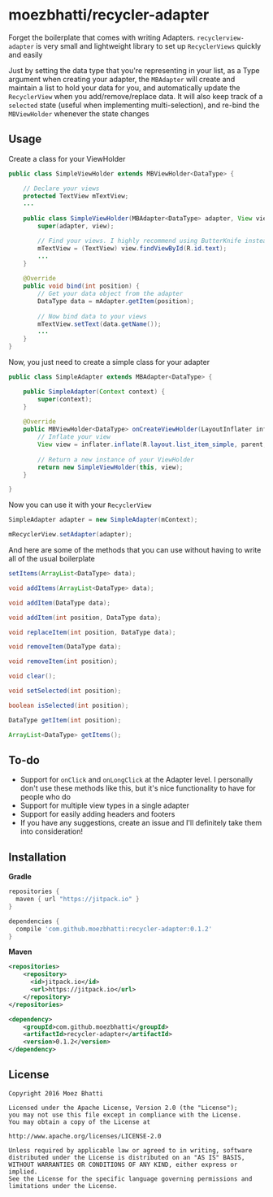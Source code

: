 # moezbhatti/recycler-adapter

Forget the boilerplate that comes with writing Adapters. `recyclerview-adapter` is very small and lightweight library to set up `RecyclerViews` quickly and easily

Just by setting the data type that you're representing in your list, as a Type argument when creating your adapter, the `MBAdapter` will create and maintain a list to hold your data for you, and automatically update the `RecyclerView` when you add/remove/replace data. It will also keep track of a `selected` state (useful when implementing multi-selection), and re-bind the `MBViewHolder` whenever the state changes

## Usage

Create a class for your ViewHolder

``` java
public class SimpleViewHolder extends MBViewHolder<DataType> {

    // Declare your views
    protected TextView mTextView;
    ...
    
    public class SimpleViewHolder(MBAdapter<DataType> adapter, View view) {
        super(adapter, view);

        // Find your views. I highly recommend using ButterKnife instead of doing it this way
        mTextView = (TextView) view.findViewById(R.id.text);
        ...
    }
    
    @Override
    public void bind(int position) {
        // Get your data object from the adapter
        DataType data = mAdapter.getItem(position);
        
        // Now bind data to your views
        mTextView.setText(data.getName());
        ...
    }
}

```

Now, you just need to create a simple class for your adapter

``` java
public class SimpleAdapter extends MBAdapter<DataType> {

    public SimpleAdapter(Context context) {
        super(context);
    }
    
    @Override
    public MBViewHolder<DataType> onCreateViewHolder(LayoutInflater inflater, ViewGroup parent) {
        // Inflate your view
        View view = inflater.inflate(R.layout.list_item_simple, parent, false);
        
        // Return a new instance of your ViewHolder
        return new SimpleViewHolder(this, view);
    }

}
```

Now you can use it with your `RecyclerView`

``` java
SimpleAdapter adapter = new SimpleAdapter(mContext);

mRecyclerView.setAdapter(adapter);
```

And here are some of the methods that you can use without having to write all of the usual boilerplate
``` java
setItems(ArrayList<DataType> data);

void addItems(ArrayList<DataType> data);

void addItem(DataType data);

void addItem(int position, DataType data);

void replaceItem(int position, DataType data);

void removeItem(DataType data);

void removeItem(int position);

void clear();

void setSelected(int position);

boolean isSelected(int position);

DataType getItem(int position);

ArrayList<DataType> getItems();

```

## To-do
 - Support for `onClick` and `onLongClick` at the Adapter level. I personally don't use these methods like this, but it's nice functionality to have for people who do
 - Support for multiple view types in a single adapter
 - Support for easily adding headers and footers
 - If you have any suggestions, create an issue and I'll definitely take them into consideration!


## Installation

**Gradle**

``` gradle
repositories {
  maven { url "https://jitpack.io" }
}
```

``` gradle
dependencies {
  compile 'com.github.moezbhatti:recycler-adapter:0.1.2'
}
```

**Maven**
``` xml
<repositories>
  	<repository>
      <id>jitpack.io</id>
      <url>https://jitpack.io</url>
	</repository>
</repositories>
```

``` xml
<dependency>
    <groupId>com.github.moezbhatti</groupId>
    <artifactId>recycler-adapter</artifactId>
    <version>0.1.2</version>
</dependency>
```

## License

```
Copyright 2016 Moez Bhatti

Licensed under the Apache License, Version 2.0 (the "License");
you may not use this file except in compliance with the License.
You may obtain a copy of the License at

http://www.apache.org/licenses/LICENSE-2.0

Unless required by applicable law or agreed to in writing, software
distributed under the License is distributed on an "AS IS" BASIS,
WITHOUT WARRANTIES OR CONDITIONS OF ANY KIND, either express or implied.
See the License for the specific language governing permissions and
limitations under the License.
```
